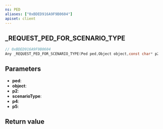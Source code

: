 ```yaml
---
ns: PED
aliases: ["0xBDED916A9F9B0604"]
apiset: client
---
```

## _REQUEST_PED_FOR_SCENARIO_TYPE

```c
// 0xBDED916A9F9B0604
Any _REQUEST_PED_FOR_SCENARIO_TYPE(Ped ped,Object object,const char* p2,Hash scenarioType,const char* p4,BOOL p5);
```


## Parameters
* **ped**:
* **object**:
* **p2**:
* **scenarioType**:
* **p4**:
* **p5**:

## Return value

